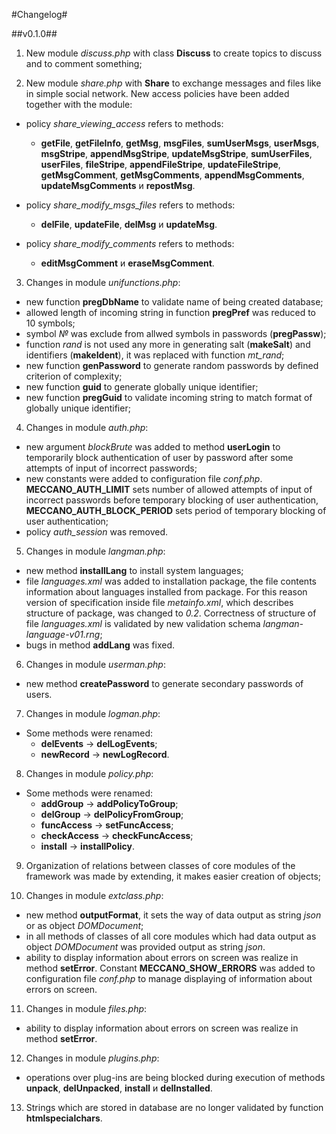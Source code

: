 #Changelog#

##v0.1.0##

1) New module *discuss.php* with class **Discuss** to create topics to discuss and to comment something;

2) New module *share.php* with **Share** to exchange messages and files like in simple social network. New access policies have been added together with the module:

* policy *share_viewing_access* refers to methods:
	* **getFile**, **getFileInfo**, **getMsg**, **msgFiles**, **sumUserMsgs**, **userMsgs**, **msgStripe**, **appendMsgStripe**, **updateMsgStripe**, **sumUserFiles**, **userFiles**, **fileStripe**, **appendFileStripe**, **updateFileStripe**, **getMsgComment**, **getMsgComments**, **appendMsgComments**, **updateMsgComments** и **repostMsg**.

* policy *share_modify_msgs_files* refers to methods:
	* **delFile**, **updateFile**, **delMsg** и **updateMsg**.

* policy *share_modify_comments* refers to methods:
	* **editMsgComment** и **eraseMsgComment**.

3) Changes in module *unifunctions.php*:

* new function **pregDbName** to validate name of being created database;
* allowed length of incoming string in function **pregPref** was reduced to 10 symbols;
* symbol *№* was exclude from allwed symbols in passwords (**pregPassw**);
* function *rand* is not used any more in generating salt (**makeSalt**) and identifiers (**makeIdent**), it was replaced with function *mt_rand*;
* new function **genPassword**  to generate random passwords by defined criterion of complexity;
* new function **guid** to generate globally unique identifier;
* new function **pregGuid** to validate incoming string to match format of globally unique identifier;

4) Changes in module *auth.php*:

* new argument *blockBrute* was added to method **userLogin** to temporarily block authentication of user by password after some attempts of input of incorrect passwords;
* new constants were added to configuration file *conf.php*. **MECCANO_AUTH_LIMIT** sets number of allowed attempts of input of incorrect passwords before temporary blocking of user authentication, **MECCANO_AUTH_BLOCK_PERIOD** sets period of temporary blocking of user authentication;
* policy *auth_session* was removed.

5) Changes in module *langman.php*:

* new method **installLang** to install system languages;
* file *languages.xml* was added to installation package, the file contents information about languages installed from package. For this reason version of specification inside file *metainfo.xml*, which describes structure of package, was changed to *0.2*. Correctness of structure of file *languages.xml* is validated by new validation schema *langman-language-v01.rng*;
* bugs in method **addLang** was fixed.

6) Changes in module *userman.php*:

* new method **createPassword** to generate secondary passwords of users.

7) Changes in module *logman.php*:

* Some methods were renamed:
	* **delEvents** -> **delLogEvents**;
	* **newRecord** -> **newLogRecord**.

8) Changes in module *policy.php*:

* Some methods were renamed:
	* **addGroup** -> **addPolicyToGroup**;
	* **delGroup** -> **delPolicyFromGroup**;
	* **funcAccess** -> **setFuncAccess**;
	* **checkAccess** -> **checkFuncAccess**;
	* **install** -> **installPolicy**.

9) Organization of relations between classes of core modules of the framework was made by extending, it makes easier creation of objects;

10) Changes in module *extclass.php*:

* new method **outputFormat**, it sets the way of data output as string *json* or as object *DOMDocument*;
* in all methods of classes of all core modules which had data output as object *DOMDocument* was provided output as string *json*.
* ability to display information about errors on screen  was realize in method **setError**. Constant **MECCANO_SHOW_ERRORS** was added to configuration file *conf.php* to manage displaying of information about errors on screen.

11) Changes in module *files.php*:

* ability to display information about errors on screen  was realize in method **setError**.

12) Changes in module *plugins.php*:

* operations over plug-ins are being blocked during execution of methods **unpack**, **delUnpacked**, **install** и **delInstalled**.

13) Strings which are stored in database are no longer validated by function **htmlspecialchars**.
